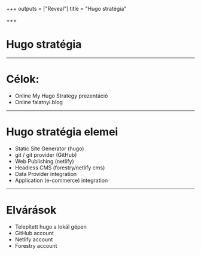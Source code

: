 +++
outputs = ["Reveal"]
title = "Hugo stratégia"

+++
# Hugo stratégia

***

# Célok:

* Online My Hugo Strategy prezentáció
* Online falatnyi.blog

***

# Hugo stratégia elemei

* Static Site Generator (hugo)
* git / git provider (GitHub)
* Web Publishing (netlify)
* Headless CMS (forestry/netlify cms)
* Data Provider integration
* Application (e-commerce) integration

***

# Elvárások

* Telepített hugo a lokál gépen
* GitHub account
* Netlify account
* Forestry account